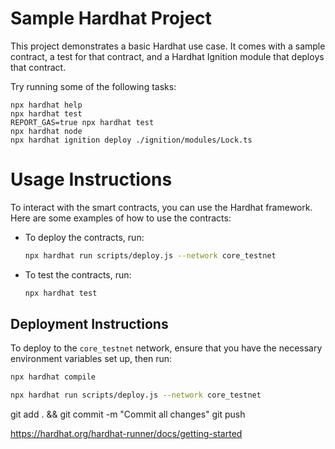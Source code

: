 # Sample Hardhat Project

This project demonstrates a basic Hardhat use case. It comes with a sample contract, a test for that contract, and a Hardhat Ignition module that deploys that contract.

Try running some of the following tasks:

```shell
npx hardhat help
npx hardhat test
REPORT_GAS=true npx hardhat test
npx hardhat node
npx hardhat ignition deploy ./ignition/modules/Lock.ts
```
# Usage Instructions
To interact with the smart contracts, you can use the Hardhat framework. Here are some examples of how to use the contracts:
- To deploy the contracts, run:
  ```bash
  npx hardhat run scripts/deploy.js --network core_testnet
  ```
- To test the contracts, run:
  ```bash
  npx hardhat test
  ```

## Deployment Instructions
To deploy to the `core_testnet` network, ensure that you have the necessary environment variables set up, then run:

```bash
npx hardhat compile
```

```bash
npx hardhat run scripts/deploy.js --network core_testnet
```

git add . && git commit -m "Commit all changes"
git push 

https://hardhat.org/hardhat-runner/docs/getting-started